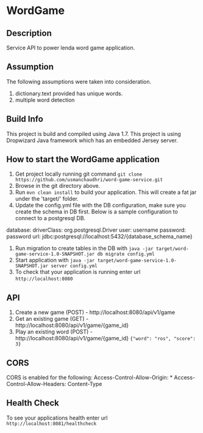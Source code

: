 # WordGame

Description
---
Service API to power lenda word game application.

Assumption
---
The following assumptions were taken into consideration.
1. dictionary.text provided has unique words.
1. multiple word detection

Build Info
---
This project is build and compiled using Java 1.7. This project is using Dropwizard Java framework which has 
an embedded Jersey server. 

How to start the WordGame application
---
1. Get project locally running git command `git clone https://github.com/usmanchaudhri/word-game-service.git` 
1. Browse in the git directory above.
1. Run `mvn clean install` to build your application. This will create a fat jar under the 'target/' folder. 
1. Update the config.yml file with the DB configuration, make sure you create the schema in DB first. Below is a sample
configuration to connect to a postgresql DB.

database:
  driverClass: org.postgresql.Driver
  user: username
  password: password
  url: jdbc:postgresql://localhost:5432/{database_schema_name}


1. Run migration to create tables in the DB with `java -jar target/word-game-service-1.0-SNAPSHOT.jar db migrate config.yml`
1. Start application with `java -jar target/word-game-service-1.0-SNAPSHOT.jar server config.yml`
1. To check that your application is running enter url `http://localhost:8080`

API
---
1. Create a new game      (POST) - http://localhost:8080/api/v1/game
1. Get an existing game   (GET)  - http://localhost:8080/api/v1/game/{game_id}
1. Play an existing word  (POST) - http://localhost:8080/api/v1/game/{game_id}
`{"word": "ros", "score": 3}`

CORS
---
CORS is enabled for the following: 
Access-Control-Allow-Origin: *
Access-Control-Allow-Headers: Content-Type

Health Check
---
To see your applications health enter url `http://localhost:8081/healthcheck`


